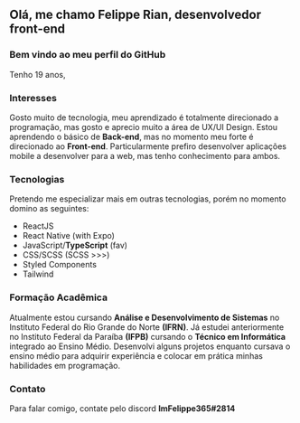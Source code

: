 ## Olá, me chamo **Felippe Rian**, desenvolvedor front-end
### Bem vindo ao meu perfil do GitHub
Tenho 19 anos, 

### Interesses
Gosto muito de tecnologia, meu aprendizado é totalmente direcionado a programação, mas gosto e aprecio muito a área de UX/UI Design.
Estou aprendendo o básico de **Back-end**, mas no momento meu forte é direcionado ao **Front-end**. 
Particularmente prefiro desenvolver aplicações mobile a desenvolver para a web, mas tenho conhecimento para ambos.

### Tecnologias
Pretendo me especializar mais em outras tecnologias, porém no momento domino as seguintes:

- ReactJS
- React Native (with Expo)
- JavaScript/**TypeScript** (fav)
- CSS/SCSS (SCSS >>>)
- Styled Components
- Tailwind

### Formação Acadêmica
Atualmente estou cursando **Análise e Desenvolvimento de Sistemas** no Instituto Federal do Rio Grande do Norte **(IFRN)**.
Já estudei anteriormente no Instituto Federal da Paraíba **(IFPB)** cursando o **Técnico em Informática** integrado ao Ensino Médio.
Desenvolvi alguns projetos enquanto cursava o ensino médio para adquirir experiência e colocar em prática minhas habilidades em programação.

### Contato
Para falar comigo, contate pelo discord **ImFelippe365#2814**

